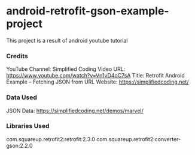 # android-retrofit-gson-example-project
This project is a result of android youtube tutorial

### Credits ###
YouTube Channel: Simplified Coding
Video URL: https://www.youtube.com/watch?v=Vn1vD4oC7sA
Title: Retrofit Android Example – Fetching JSON from URL
Website: https://simplifiedcoding.net/

### Data Used ###
JSON Data: https://simplifiedcoding.net/demos/marvel/

### Libraries Used ###
com.squareup.retrofit2:retrofit:2.3.0
com.squareup.retrofit2:converter-gson:2.2.0
